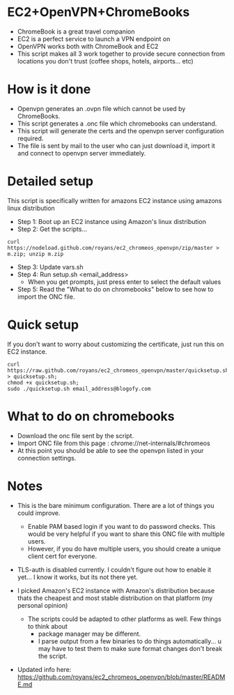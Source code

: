 EC2+OpenVPN+ChromeBooks
=======================

* ChromeBook is a great travel companion
* EC2 is a perfect service to launch a VPN endpoint on
* OpenVPN works both with ChromeBook and EC2
* This script makes all 3 work together to provide secure connection from
  locations you don't trust (coffee shops, hotels, airports... etc)

How is it done
==============

* Openvpn generates an .ovpn file which cannot be used by ChromeBooks.
* This script generates a .onc file which chromebooks can understand.
* This script will generate the certs and the openvpn server configuration required.
* The file is sent by mail to the user who can just download it, import it and connect to openvpn server immediately.


Detailed setup
==============

This script is specifically written for amazons EC2 instance using amazons linux distribution

* Step 1: Boot up an EC2 instance using Amazon's linux distribution
* Step 2: Get the scripts...
```
curl https://nodeload.github.com/royans/ec2_chromeos_openvpn/zip/master > m.zip; unzip m.zip
```
* Step 3: Update vars.sh
* Step 4: Run setup.sh <email_address>
   + When you get prompts, just press enter to select the default values
* Step 5: Read the "What to do on chromebooks" below to see how to import the ONC file.

Quick setup
===========
If you don't want to worry about customizing the certificate, just run this on
EC2 instance.

```
curl https://raw.github.com/royans/ec2_chromeos_openvpn/master/quicksetup.sh > quicksetup.sh; 
chmod +x quicksetup.sh;
sudo ./quicksetup.sh email_address@blogofy.com
```

What to do on chromebooks
=========================

* Download the onc file sent by the script.
* Import ONC file from this page : chrome://net-internals/#chromeos
* At this point you should be able to see the openvpn listed in your connection settings.

Notes
=====

* This is the bare minimum configuration. There are a lot of things you could improve.
   + Enable PAM based login if you want to do password checks. This would be very helpful if you want to share this ONC file with multiple users.
   + However, if you do have multiple users, you should create a unique client cert for everyone.

* TLS-auth is disabled currently. I couldn't figure out how to enable it yet... I know it works, but its not there yet.

* I picked Amazon's EC2 instance with Amazon's distribution because thats the cheapest and most stable distribution on that platform (my personal opinion)
   + The scripts could be adapted to other platforms as well. Few things to think about
     - package manager may be different. 
     - I parse output from a few binaries to do things automatically... u may have to test them to make sure format changes don't break the script.

* Updated info here: https://github.com/royans/ec2_chromeos_openvpn/blob/master/README.md
